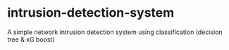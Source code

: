 # intrusion-detection-system
A simple network intrusion detection system using classification (decision tree &amp; xG boost)
